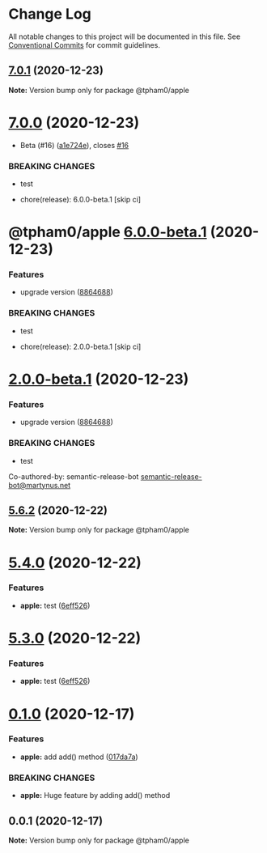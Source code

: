 # Change Log

All notable changes to this project will be documented in this file.
See [Conventional Commits](https://conventionalcommits.org) for commit guidelines.

## [7.0.1](https://github.com/zlatanpham/monorepo-semantic-release-demo/compare/@tpham0/apple@7.0.0...@tpham0/apple@7.0.1) (2020-12-23)

**Note:** Version bump only for package @tpham0/apple





# [7.0.0](https://github.com/zlatanpham/monorepo-semantic-release-demo/compare/@tpham0/apple@5.7.0...@tpham0/apple@7.0.0) (2020-12-23)


* Beta (#16) ([a1e724e](https://github.com/zlatanpham/monorepo-semantic-release-demo/commit/a1e724e1a0c26eb86ffa825a23813f649e7e0404)), closes [#16](https://github.com/zlatanpham/monorepo-semantic-release-demo/issues/16)


### BREAKING CHANGES

* test

* chore(release): 6.0.0-beta.1 [skip ci]

# @tpham0/apple [6.0.0-beta.1](https://github.com/zlatanpham/monorepo-semantic-release-demo/compare/@tpham0/apple@5.7.0...@tpham0/apple@6.0.0-beta.1) (2020-12-23)

### Features

* upgrade version ([8864688](https://github.com/zlatanpham/monorepo-semantic-release-demo/commit/8864688f6896c26d818810c7900a33c3e9208480))

### BREAKING CHANGES

* test

* chore(release): 2.0.0-beta.1 [skip ci]

# [2.0.0-beta.1](https://github.com/zlatanpham/monorepo-semantic-release-demo/compare/@tpham0/orange@1.9.0...@tpham0/orange@2.0.0-beta.1) (2020-12-23)

### Features

* upgrade version ([8864688](https://github.com/zlatanpham/monorepo-semantic-release-demo/commit/8864688f6896c26d818810c7900a33c3e9208480))

### BREAKING CHANGES

* test

Co-authored-by: semantic-release-bot <semantic-release-bot@martynus.net>





## [5.6.2](https://github.com/zlatanpham/monorepo-semantic-release-demo/compare/@tpham0/apple@5.6.1...@tpham0/apple@5.6.2) (2020-12-22)

**Note:** Version bump only for package @tpham0/apple

# [5.4.0](https://github.com/zlatanpham/monorepo-semantic-release-demo/compare/@tpham0/apple@5.1.0...@tpham0/apple@5.4.0) (2020-12-22)

### Features

- **apple:** test ([6eff526](https://github.com/zlatanpham/monorepo-semantic-release-demo/commit/6eff5260f38767e1b96c56248f06474bfe210807))

# [5.3.0](https://github.com/zlatanpham/monorepo-semantic-release-demo/compare/@tpham0/apple@5.1.0...@tpham0/apple@5.3.0) (2020-12-22)

### Features

- **apple:** test ([6eff526](https://github.com/zlatanpham/monorepo-semantic-release-demo/commit/6eff5260f38767e1b96c56248f06474bfe210807))

# [0.1.0](https://github.com/zlatanpham/monorepo-semantic-release-demo/compare/@tpham0/apple@0.0.1...@tpham0/apple@0.1.0) (2020-12-17)

### Features

- **apple:** add add() method ([017da7a](https://github.com/zlatanpham/monorepo-semantic-release-demo/commit/017da7a5cc92ab2bc11164f4f456eaa7d064417d))

### BREAKING CHANGES

- **apple:** Huge feature by adding add() method

## 0.0.1 (2020-12-17)

**Note:** Version bump only for package @tpham0/apple
